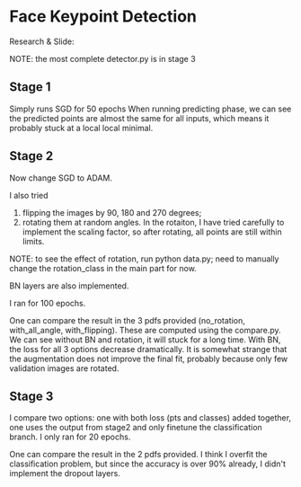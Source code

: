 # Face Keypoint Detection
Research & Slide:


NOTE: the most complete detector.py is in stage 3

## Stage 1
Simply runs SGD for 50 epochs
When running predicting phase, we can see the predicted points are almost the same for all inputs, which means it probably stuck at a local local minimal.

## Stage 2
Now change SGD to ADAM.

I also tried 
  1) flipping the images by 90, 180 and 270 degrees; 
  2) rotating them at random angles. 
In the rotaiton, I have tried carefully to implement the scaling factor, so after rotating, all points are still within limits.

NOTE: to see the effect of rotation, run python data.py; need to manually change the rotation_class in the main part for now.

BN layers are also implemented.

I ran for 100 epochs. 

One can compare the result in the 3 pdfs provided (no_rotation, with_all_angle, with_flipping). These are computed using the compare.py. We can see without BN and rotation, it will stuck for a long time. With BN, the loss for all 3 options decrease dramatically. It is somewhat strange that the augmentation does not improve the final fit, probably because only few validation images are rotated.

## Stage 3
I compare two options: one with both loss (pts and classes) added together, one uses the output from stage2 and only finetune the classification branch.  I only ran for 20 epochs.

One can compare the result in the 2 pdfs provided. I think I overfit the classification problem, but since the accuracy is over 90% already, I didn't implement the dropout layers.

